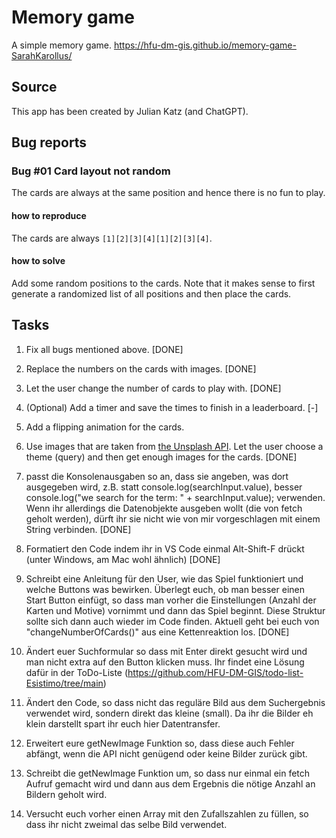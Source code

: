 # Memory game
A simple memory game.
https://hfu-dm-gis.github.io/memory-game-SarahKarollus/ 

## Source
This app has been created by Julian Katz (and ChatGPT).

## Bug reports

### Bug #01 Card layout not random
The cards are always at the same position and hence there is no fun to play.
#### how to reproduce
The cards are always `[1][2][3][4][1][2][3][4]`.
#### how to solve
Add some random positions to the cards. Note that it makes sense to first generate a randomized list of all positions and then place the cards.

## Tasks
1. Fix all bugs mentioned above.  [DONE]
2. Replace the numbers on the cards with images.  [DONE]
3. Let the user change the number of cards to play with. [DONE]
4. (Optional) Add a timer and save the times to finish in a leaderboard. [-]
5. Add a flipping animation for the cards.
6. Use images that are taken from [the Unsplash API](https://unsplash.com/documentation#get-a-random-photo). Let the user choose a theme (query) and then get enough images for the cards. [DONE]

1. passt die Konsolenausgaben so an, dass sie angeben, was dort ausgegeben wird, z.B. statt console.log(searchInput.value), besser console.log("we search for the term: " + searchInput.value); verwenden. Wenn ihr allerdings die Datenobjekte ausgeben wollt (die von fetch geholt werden), dürft ihr sie nicht wie von mir vorgeschlagen mit einem String verbinden.   [DONE]
2. Formatiert den Code indem ihr in VS Code einmal Alt-Shift-F drückt (unter Windows, am Mac wohl ähnlich)  [DONE]
3. Schreibt eine Anleitung für den User, wie das Spiel funktioniert und welche Buttons was bewirken. Überlegt euch, ob man besser einen Start Button einfügt, so dass man vorher die Einstellungen (Anzahl der Karten und Motive) vornimmt und dann das Spiel beginnt. Diese Struktur sollte sich dann auch wieder im Code finden. Aktuell geht bei euch von "changeNumberOfCards()" aus eine Kettenreaktion los.   [DONE]
4. Ändert euer Suchformular so dass mit Enter direkt gesucht wird und man nicht extra auf den Button klicken muss. Ihr findet eine Lösung dafür in der ToDo-Liste (https://github.com/HFU-DM-GIS/todo-list-Esistimo/tree/main) 
5. Ändert den Code, so dass nicht das reguläre Bild aus dem Suchergebnis verwendet wird, sondern direkt das kleine (small). Da ihr die Bilder eh klein darstellt spart ihr euch hier Datentransfer. 
6. Erweitert eure getNewImage Funktion so, dass diese auch Fehler abfängt, wenn die API nicht genügend oder keine Bilder zurück gibt.
7. Schreibt die getNewImage Funktion um, so dass nur einmal ein fetch Aufruf gemacht wird und dann aus dem Ergebnis die nötige Anzahl an Bildern geholt wird.
8. Versucht euch vorher einen Array mit den Zufallszahlen zu füllen, so dass ihr nicht zweimal das selbe Bild verwendet.